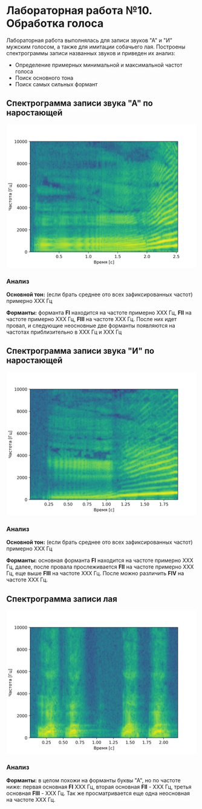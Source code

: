 # Лабораторная работа №10. Обработка голоса
Лабораторная работа выполнялась для записи звуков "А" и "И" мужским голосом, а также для имитации собачьего лая.
Построены спектрограммы записи названных звуков и приведен их анализ: 
- Определение примерных минимальной и максимальной частот голоса
- Поиск основного тона
- Поиск самых сильных формант

## Спектрограмма записи звука "А" по наростающей
![](results/spectrogram_a.png)

### Анализ
**Основной тон:** (если брать среднее ото всех зафиксированных частот) примерно XXX Гц

**Форманты:** форманта **FI** находится на частоте примерно XXX Гц, **FII** на частоте примерно XXX Гц,
**FIII** на частоте XXX Гц. После них идет провал,
и следующие неосновные две форманты появляются на частотах
приблизительно в XXX Гц и XXX Гц

## Спектрограмма записи звука "И" по наростающей
![](results/spectrogram_i.png)

### Анализ
**Основной тон:** (если брать среднее ото всех зафиксированных частот) примерно XXX Гц

**Форманты:** основная форманта **FI** находится на частоте примерно XXX Гц, далее, после провала прослеживается **FII** на частоте примерно XXX Гц, еще выше  **FIII** на частоте XXX Гц. После можно различить
**FIV** на частоте XXX Гц.

## Спектрограмма записи лая
![](results/spectrogram_gav.png)

### Анализ
**Форманты:** в целом похожи на форманты буквы "А", но по частоте ниже: первая основная **FI** XXX Гц, вторая основная **FII** - XXX Гц, третья основная **FIII** - XXX Гц.
Так же просматривается еще одна неосновная на частоте XXX Гц.